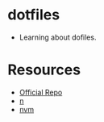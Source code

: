 # dotfiles
- Learning about dofiles.

# Resources
- [Official Repo](https://github.com/eieioxyz/dotfiles_macos/)
- [n](https://github.com/tj/n)
- [nvm](https://github.com/nvm-sh/nvm)
